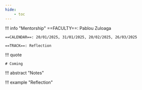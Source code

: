 ```yaml
---
hide:
    - toc
---
```



!!! info "Mentorship"
    ==FACULTY==: Pablou Zuloaga
    
    ==CALENDAR==: 20/01/2025, 31/01/2025, 20/02/2025, 26/03/2025

    ==TRACK==: Reflection

!!! quote

    # Coming
    
    
!!! abstract "Notes"


!!! example "Reflection"
    